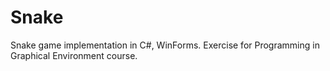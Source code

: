 # Snake
Snake game implementation in C#, WinForms. Exercise for Programming in Graphical Environment course.
